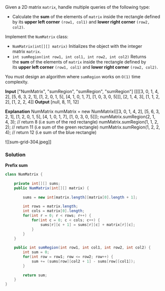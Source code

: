 Given a 2D matrix `matrix`, handle multiple queries of the following type:

- Calculate the **sum** of the elements of `matrix` inside the rectangle defined by its **upper left corner** `(row1, col1)` and **lower right corner** `(row2, col2)`.

Implement the `NumMatrix` class:

- `NumMatrix(int[][] matrix)` Initializes the object with the integer matrix `matrix`.
- `int sumRegion(int row1, int col1, int row2, int col2)` Returns the **sum** of the elements of `matrix` inside the rectangle defined by its **upper left corner** `(row1, col1)` and **lower right corner** `(row2, col2)`.

You must design an algorithm where `sumRegion` works on `O(1)` time complexity.

**Input**
["NumMatrix", "sumRegion", "sumRegion", "sumRegion"]
[[[[3, 0, 1, 4, 2], [5, 6, 3, 2, 1], [1, 2, 0, 1, 5], [4, 1, 0, 1, 7], [1, 0, 3, 0, 5]]], [2, 1, 4, 3], [1, 1, 2, 2], [1, 2, 2, 4]]
**Output**
[null, 8, 11, 12]

**Explanation**
NumMatrix numMatrix = new NumMatrix([[3, 0, 1, 4, 2], [5, 6, 3, 2, 1], [1, 2, 0, 1, 5], [4, 1, 0, 1, 7], [1, 0, 3, 0, 5]]);
numMatrix.sumRegion(2, 1, 4, 3); // return 8 (i.e sum of the red rectangle)
numMatrix.sumRegion(1, 1, 2, 2); // return 11 (i.e sum of the green rectangle)
numMatrix.sumRegion(1, 2, 2, 4); // return 12 (i.e sum of the blue rectangle)

![[sum-grid-304.jpeg]]

### Solution

**Prefix sum**

```java
class NumMatrix {
    
    private int[][] sums;
    public NumMatrix(int[][] matrix) {
        
        sums = new int[matrix.length][matrix[0].length + 1];
        
        int rows = matrix.length;
        int cols = matrix[0].length;
        for(int r = 0; r < rows; r++) {
            for(int c = 0; c < cols; c++) {
                sums[r][c + 1] = sums[r][c] + matrix[r][c];
            }
        }
    }
    
    public int sumRegion(int row1, int col1, int row2, int col2) {
        int sum = 0;
        for(int row = row1; row <= row2; row++) {
            sum += (sums[row][col2 + 1] - sums[row][col1]);
        }
        
        return sum;
    }
}
```



